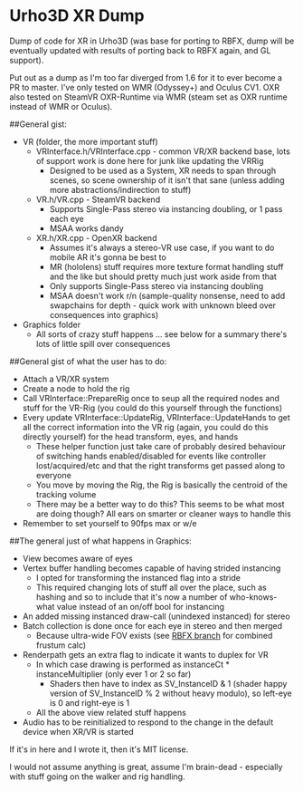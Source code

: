 # Urho3D XR Dump

Dump of code for XR in Urho3D (was base for porting to RBFX, dump will be eventually updated with results of porting back to RBFX again, and GL support). 

Put out as a dump as I'm too far diverged from 1.6 for it to ever become a PR to master. I've only tested on WMR (Odyssey+) and Oculus CV1. OXR also tested on SteamVR OXR-Runtime via WMR (steam set as OXR runtime instead of WMR or Oculus).

##General gist:

- VR (folder, the more important stuff)
  - VRInterface.h/VRInterface.cpp - common VR/XR backend base, lots of support work is done here for junk like updating the VRRig
    - Designed to be used as a System, XR needs to span through scenes, so scene ownership of it isn't that sane (unless adding more abstractions/indirection to stuff)
  - VR.h/VR.cpp - SteamVR backend
    - Supports Single-Pass stereo via instancing doubling, or 1 pass each eye
    - MSAA works dandy
  - XR.h/XR.cpp - OpenXR backend
    - Assumes it's always a stereo-VR use case, if you want to do mobile AR it's gonna be best to
    - MR (hololens) stuff requires more texture format handling stuff and the like but should pretty much just work aside from that
    - Only supports Single-Pass stereo via instancing doubling
    - MSAA doesn't work r/n (sample-quality nonsense, need to add swapchains for depth - quick work with unknown bleed over consequences into graphics)
- Graphics folder
  - All sorts of crazy stuff happens ... see below for a summary there's lots of little spill over consequences

##General gist of what the user has to do:

- Attach a VR/XR system
- Create a node to hold the rig
- Call VRInterface::PrepareRig once to seup all the required nodes and stuff for the VR-Rig (you could do this yourself through the functions)
- Every update VRInterface::UpdateRig, VRInterface::UpdateHands to get all the correct information into the VR rig (again, you could do this directly yourself) for the head transform, eyes, and hands
  - These helper function just take care of probably desired behaviour of switching hands enabled/disabled for events like controller lost/acquired/etc and that the right transforms get passed along to everyone
  - You move by moving the Rig, the Rig is basically the centroid of the tracking volume
  - There may be a better way to do this? This seems to be what most are doing though? All ears on smarter or cleaner ways to handle this
- Remember to set yourself to 90fps max or w/e

##The general just of what happens in Graphics:

- View becomes aware of eyes
- Vertex buffer handling becomes capable of having strided instancing
  - I opted for transforming the instanced flag into a stride
  - This required changing lots of stuff all over the place, such as hashing and so to include that it's now a number of who-knows-what value instead of an on/off bool for instancing
- An added missing instanced draw-call (unindexed instanced) for stereo
- Batch collection is done once for each eye in stereo and then merged
  - Because ultra-wide FOV exists (see [RBFX branch](https://github.com/Jsandusky/rbfx/tree/XRMapToLatest) for combined frustum calc)
- Renderpath gets an extra flag to indicate it wants to duplex for VR
  - In which case drawing is performed as instanceCt * instanceMultiplier (only ever 1 or 2 so far)
    - Shaders then have to index as SV_InstanceID & 1 (shader happy version of SV_InstanceID % 2 without heavy modulo), so left-eye is 0 and right-eye is 1
  - All the above view related stuff happens
- Audio has to be reinitialized to respond to the change in the default device when XR/VR is started

If it's in here and I wrote it, then it's MIT license.

I would not assume anything is great, assume I'm brain-dead - especially with stuff going on the walker and rig handling.